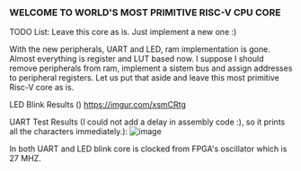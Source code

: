 ### WELCOME TO WORLD'S MOST PRIMITIVE RISC-V CPU CORE ###

TODO List:
Leave this core as is. Just implement a new one :)

With the new peripherals, UART and LED, ram implementation is gone. Almost everything is register and LUT based now. 
I suppose I should remove peripherals from ram, implement a sistem bus and assign addresses to peripheral registers. Let us put that aside and leave this most primitive Risc-V core as is. 

LED Blink Results ()
https://imgur.com/xsmCRtg

UART Test Results (I could not add a delay in assembly code :), so it prints all the characters immediately.):
![image](https://github.com/saahinduran/pRiscV/assets/68019897/550a83a7-d090-4c4c-a7b5-d420f649a9dc)

In both UART and LED blink core is clocked from FPGA's oscillator which is 27 MHZ.
